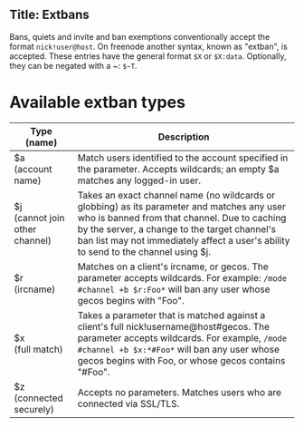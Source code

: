 Title: Extbans
---

Bans, quiets and invite and ban exemptions conventionally accept the format
`nick!user@host`. On freenode another syntax, known as "extban", is accepted.
These entries have the general format `$X` or `$X:data`. Optionally, they can
be negated with a ~: `$~T`.


# Available extban types
| Type (name) | Description |
| ----------- | ----------- |
| $a<br>(account name) | Match users identified to the account specified in the parameter. Accepts wildcards; an empty $a matches any logged-in user. |
| $j<br>(cannot join other channel) | Takes an exact channel name (no wildcards or globbing) as its parameter and matches any user who is banned from that channel. Due to caching by the server, a change to the target channel's ban list may not immediately affect a user's ability to send to the channel using $j. |
| $r<br>(ircname) | Matches on a client's ircname, or gecos. The parameter accepts wildcards. For example: `/mode #channel +b $r:Foo*` will ban any user whose gecos begins with "Foo". |
| $x<br>(full match) | Takes a parameter that is matched against a client's full nick!username@host#gecos. The parameter accepts wildcards. For example, `/mode #channel +b $x:*#Foo*` will ban any user whose gecos begins with Foo, or whose gecos contains "#Foo". |
| $z<br>(connected securely) | Accepts no parameters. Matches users who are connected via SSL/TLS. |
